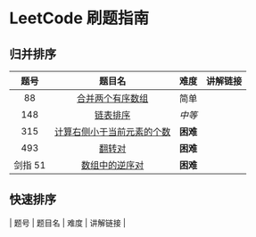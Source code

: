 # LeetCode 刷题指南

## 归并排序

| 题号 | 题目名 | 难度 | 讲解链接 |
|:-----:|:----:|:----:|:----:|
| 88 | [合并两个有序数组](https://leetcode.cn/problems/merge-sorted-array/) | 简单| |
| 148 | [链表排序](https://leetcode.cn/problems/sort-list/) | *中等*| |
| 315 | [计算右侧小于当前元素的个数](https://leetcode.cn/problems/count-of-smaller-numbers-after-self/) | **困难**| | 
| 493 | [翻转对](https://leetcode.cn/problems/reverse-pairs/) | **困难**| | 
| 剑指 51 | [数组中的逆序对](https://leetcode.cn/problems/shu-zu-zhong-de-ni-xu-dui-lcof/) | **困难**| |

## 快速排序
| 题号 | 题目名 | 难度 | 讲解链接 |


